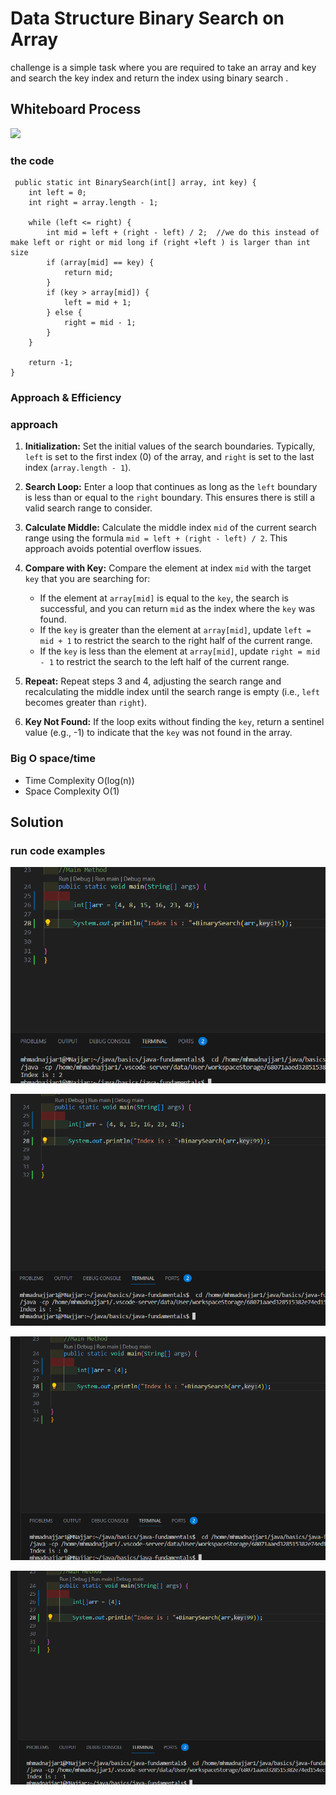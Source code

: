 # Data Structure Binary Search on Array
<!-- Description of the  -->
challenge is a simple task where you are required to take an array and key and search the key index and return the index using binary search . 
## Whiteboard Process
<!-- Embedded whiteboard image -->
![](../array-binary-search/assists/null%20(1).png.png)

### the code
```
 public static int BinarySearch(int[] array, int key) {
    int left = 0;
    int right = array.length - 1;  

    while (left <= right) {
        int mid = left + (right - left) / 2;  //we do this instead of make left or right or mid long if (right +left ) is larger than int size 
        if (array[mid] == key) {
            return mid;
        }
        if (key > array[mid]) {
            left = mid + 1;
        } else {
            right = mid - 1;
        }
    }

    return -1;
}

```



### Approach & Efficiency
<!-- What approach did you take? Why? What is the Big O space/time for this approach? -->
### approach
1. **Initialization:** Set the initial values of the search boundaries. Typically, `left` is set to the first index (0) of the array, and `right` is set to the last index (`array.length - 1`).

2. **Search Loop:** Enter a loop that continues as long as the `left` boundary is less than or equal to the `right` boundary. This ensures there is still a valid search range to consider.

3. **Calculate Middle:** Calculate the middle index `mid` of the current search range using the formula `mid = left + (right - left) / 2`. This approach avoids potential overflow issues.

4. **Compare with Key:** Compare the element at index `mid` with the target `key` that you are searching for:
   - If the element at `array[mid]` is equal to the `key`, the search is successful, and you can return `mid` as the index where the `key` was found.
   - If the `key` is greater than the element at `array[mid]`, update `left = mid + 1` to restrict the search to the right half of the current range.
   - If the `key` is less than the element at `array[mid]`, update `right = mid - 1` to restrict the search to the left half of the current range.

5. **Repeat:** Repeat steps 3 and 4, adjusting the search range and recalculating the middle index until the search range is empty (i.e., `left` becomes greater than `right`).

6. **Key Not Found:** If the loop exits without finding the `key`, return a sentinel value (e.g., -1) to indicate that the `key` was not found in the array.





### Big O space/time
 * Time Complexity O(log(n))
*  Space Complexity O(1)
## Solution
<!-- Show how to run your code, and examples of it in action -->

### run code examples 
![](../array-binary-search/assists/test1.png)

![](../array-binary-search/assists/test2.png)

![](../array-binary-search/assists/test3.png)

![](../array-binary-search/assists/test4.png)
